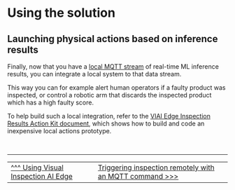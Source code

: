 # Using the solution

## Launching physical actions based on inference results

Finally, now that you have a [local MQTT stream](./usingmqtt.md) of real-time ML inference results, you can integrate a local system to that data stream.

This way you can for example alert human operators if a faulty product was inspected, or control a robotic arm that discards the inspected product which has a high faulty score.

To help build such a local integration, refer to the [VIAI Edge Inspection Results Action Kit document](https://docs.google.com/document/d/1ghLtMAlwMs9tah9zrBAzlDZAe9gZIcgWyQ2duIG817Q/edit?usp=sharing&resourcekey=0-zbcOEo1zY5x_9h0yBTjc4A), which shows how to build and code an inexpensive local actions prototype.


</br>

___

<table width="100%">
<tr><td><a href="./useviai.md">^^^ Using Visual Inspection AI Edge</td><td><a href="./usingtriggeringinspection.md">Triggering inspection remotely with an MQTT command >>></td></tr>
</table>
